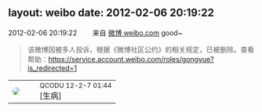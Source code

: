layout: weibo
date: 2012-02-06 20:19:22
---
<meta name="referrer" content="no-referrer" />

2012-02-06 20:19:22  &nbsp;&nbsp;&nbsp;&nbsp;&nbsp;&nbsp; 来自 <a href="http://weibo.com/" rel="nofollow">微博 weibo.com</a>
good~
>  该微博因被多人投诉，根据《微博社区公约》的相关规定，已被删除。查看帮助：https://service.account.weibo.com/roles/gongyue?is_redirected=1

<table style="width: 100%;">
  <tr>
    <td style="width: 40px;"><img style="border-radius:50%" src="https://tvax1.sinaimg.cn/crop.0.0.512.512.50/6b69631dly8g0l3egwcbcj20e80e8dfu.jpg?KID=imgbed,tva&Expires=1624465805&ssig=ho4vqPKDb5"></td>
    <td colspan="2"><small>QCODU 12-2-7 01:44</small><br/>[生病]</td>
  </tr>
</table>
